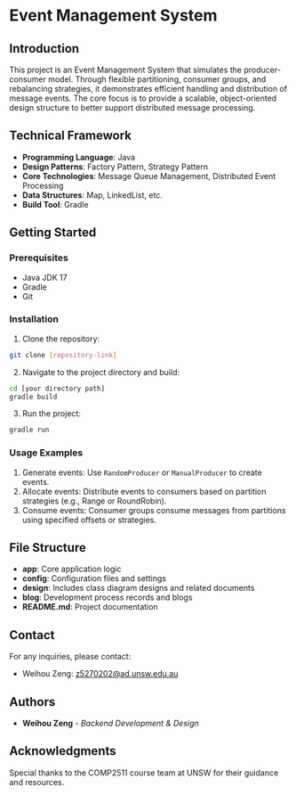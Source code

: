 
# Event Management System

## Introduction

This project is an Event Management System that simulates the producer-consumer model. Through flexible partitioning, consumer groups, and rebalancing strategies, it demonstrates efficient handling and distribution of message events. The core focus is to provide a scalable, object-oriented design structure to better support distributed message processing.

## Technical Framework

- **Programming Language**: Java
- **Design Patterns**: Factory Pattern, Strategy Pattern
- **Core Technologies**: Message Queue Management, Distributed Event Processing
- **Data Structures**: Map, LinkedList, etc.
- **Build Tool**: Gradle

## Getting Started

### Prerequisites

- Java JDK 17
- Gradle
- Git

### Installation

1. Clone the repository:

```bash
git clone [repository-link]
```

2. Navigate to the project directory and build:

```bash
cd [your directory path]
gradle build
```

3. Run the project:

```bash
gradle run
```

### Usage Examples

1. Generate events: Use `RandomProducer` or `ManualProducer` to create events.
2. Allocate events: Distribute events to consumers based on partition strategies (e.g., Range or RoundRobin).
3. Consume events: Consumer groups consume messages from partitions using specified offsets or strategies.

## File Structure

- **app**: Core application logic
- **config**: Configuration files and settings
- **design**: Includes class diagram designs and related documents
- **blog**: Development process records and blogs
- **README.md**: Project documentation

## Contact

For any inquiries, please contact:

- Weihou Zeng: z5270202@ad.unsw.edu.au

## Authors

- **Weihou Zeng** - *Backend Development & Design*

## Acknowledgments

Special thanks to the COMP2511 course team at UNSW for their guidance and resources.
